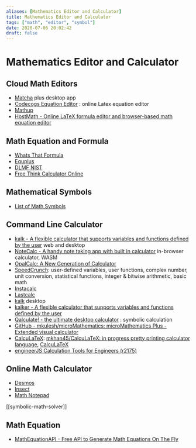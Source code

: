 ```yaml
---
aliases: [Mathematics Editor and Calculator]
title: Mathematics Editor and Calculator
tags: ["math", "editor", "symbol"]
date: 2020-07-06 20:02:42
draft: false
---
```


# Mathematics Editor and Calculator

## Cloud Math Editors

- [Matcha](https://www.mathcha.io/) plus desktop app
- [Codecogs Equation Editor](https://www.codecogs.com/latex/eqneditor.php) : online Latex equation editor
- [Mathup](https://runarberg.github.io/mathup/)
- [HostMath - Online LaTeX formula editor and browser-based math equation editor](http://www.hostmath.com/)

## Math Equation and Formula

- [Whats That Formula](https://whatsthatformula.com/#)
- [Equplus](https://equplus.net/)
- [DLMF NIST](https://dlmf.nist.gov/)
- [Free Think Calculator Online](https://www.thinkcalculator.com/)

## Mathematical Symbols

- [List of Math Symbols](https://mathvault.ca/hub/higher-math/math-symbols)

## Command Line Calculator

- [kalk - A flexible calculator that supports variables and functions defined by the user](https://kalk.strct.net/) web and desktop
- [NoteCalc - A handy note taking app with built in calculator](https://bbodi.github.io/notecalc3/) in-browser calculator, WASM
- [OpalCalc: A New Generation of Calculator](https://www.skytopia.com/software/opalcalc/)
- [SpeedCrunch](http://speedcrunch.org/): user-defined variables, user functions, complex number, unit conversion, statistical functions, integer & bitwise arithmetic, basic math
- [Instacalc](https://instacalc.com/)
- [Lastcalc](http://lastcalc.org/)
- [kalk](https://kalk.dev/) desktop
- [kalker - A flexible calculator that supports variables and functions defined by the user](https://kalker.xyz/)
- [Qalculate! - the ultimate desktop calculator](https://qalculate.github.io/) : symbolic calculation
- [GitHub - mkulesh/microMathematics: microMathematics Plus - Extended visual calculator](https://github.com/mkulesh/micromathematics)
- [CalcuLaTeX](https://mkhan45.github.io/CalcuLaTeX-Web/): [mkhan45/CalcuLaTeX: in progress pretty printing calculator language](https://github.com/mkhan45/CalcuLaTeX), [CalcuLaTeX](https://calcula.tech/)
- [engineerJS Calculation Tools for Engineers (r2175)](http://engineerjs.com/)

## Online Math Calculator

- [Desmos](https://www.desmos.com/)
- [Insect](https://insect.sh/)
- [Math Notepad](http://mathnotepad.com/)

[[symbolic-math-solver]]

## Math Equation

- [MathEquationAPI - Free API to Generate Math Equations On The Fly](https://mathequationapi.com/)
